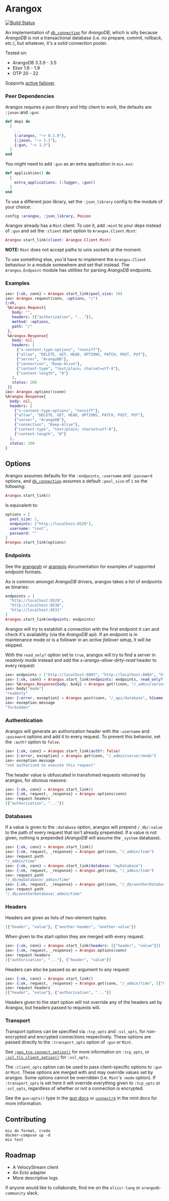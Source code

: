 # Arangox

[![Build Status](https://travis-ci.org/suazithustra/arangox.svg?branch=master)](https://travis-ci.org/suazithustra/arangox)

An implementation of [`db_connection`](https://hex.pm/packages/db_connection)
for _ArangoDB_, which is silly because _ArangoDB_ is not a transactional database (i.e.
no prepare, commit, rollback, etc.), but whatever, it's a solid connection pooler.

Tested on:

- ArangoDB 3.3.9 - 3.5
- Elixir 1.6 - 1.9
- OTP 20 - 22

Supports [active failover](https://www.arangodb.com/docs/stable/architecture-deployment-modes-active-failover-architecture.html).

### Peer Dependencies

Arangox requires a json library and http client to work, the defaults are `:jason` and
`:gun`:

```elixir
def deps do
  [
    ...
    {:arangox, "~> 0.1.0"},
    {:jason, "~> 1.1"},
    {:gun, "~> 1.3"}
  ]
end
```

You _might_ need to add `:gun` as an extra application in `mix.exs`:

```elixir
def application() do
  [
    extra_applications: [:logger, :gun])
  ]
end
```

To use a different json library, set the `:json_library` config to the module of your
choice:

```elixir
config :arangox, :json_library, Poison
```

Arangox already has a `Mint` client. To use it, add `:mint` to your deps instead of
`:gun` and set the `:client` start option to `Arangox.Client.Mint`:

```elixir
Arangox.start_link(client: Arangox.Client.Mint)
```

__NOTE:__ `Mint` does not accept paths to unix sockets at the moment.

To use something else, you'd have to implement the `Arangox.Client` behaviour in a
module somewhere and set that instead. The `Arangox.Endpoint` module has utilities
for parsing _ArangoDB_ endpoints.

### Examples

```elixir
iex> {:ok, conn} = Arangox.start_link(pool_size: 10)
iex> Arangox.request(conn, :options, "/")
{:ok,
 %Arangox.Request{
   body: "",
   headers: [{"authorization", "..."}],
   method: :options,
   path: "/"
 },
 %Arangox.Response{
   body: nil,
   headers: [
     {"x-content-type-options", "nosniff"},
     {"allow", "DELETE, GET, HEAD, OPTIONS, PATCH, POST, PUT"},
     {"server", "ArangoDB"},
     {"connection", "Keep-Alive"},
     {"content-type", "text/plain; charset=utf-8"},
     {"content-length", "0"}
   ],
   status: 200
 }}
iex> Arangox.options!(conn)
%Arangox.Response{
  body: nil,
  headers: [
    {"x-content-type-options", "nosniff"},
    {"allow", "DELETE, GET, HEAD, OPTIONS, PATCH, POST, PUT"},
    {"server", "ArangoDB"},
    {"connection", "Keep-Alive"},
    {"content-type", "text/plain; charset=utf-8"},
    {"content-length", "0"}
  ],
  status: 200
}
```

## Options

Arangox assumes defaults for the `:endpoints`, `:username` and `:password` options,
and [`db_connection`](https://hex.pm/packages/db_connection) assumes a default
`:pool_size` of `1` so the following:

```elixir
Arangox.start_link()
```

Is equivalent to:

```elixir
options = [
  pool_size: 1,
  endpoints: ["http://localhost:8529"],
  username: "root",
  password: ""
]
Arangox.start_link(options)
```

### Endpoints

See the
[arangosh](https://www.arangodb.com/docs/stable/programs-arangosh-examples.html) or
[arangojs](https://www.arangodb.com/docs/stable/drivers/js-reference-database.html)
documentation for examples of supported endpoint formats.

As is common amongst _ArangoDB_ drivers, arangox takes a list of endpoints as binaries:

```elixir
endpoints = [
  "http://localhost:8529",
  "http://localhost:8530",
  "http://localhost:8531"
]
Arangox.start_link(endpoints: endpoints)
```

Arangox will try to establish a connection with the first endpoint it can and
check it's availability (via the _ArangoDB_ api). If an endpoint is in maintenance mode
or is a follower in an _active failover_ setup, it will be skipped.

With the `read_only?` option set to `true`, arangox will try to find a server in
_readonly_ mode instead and add the _x-arango-allow-dirty-read_ header to every request:

```elixir
iex> endpoints = ["http://localhost:8003", "http://localhost:8004", "http://localhost:8005"]
iex> {:ok, conn} = Arangox.start_link(endpoints: endpoints, read_only?: true)
iex> %Arangox.Response{body: body} = Arangox.get!(conn, "/_admin/server/mode")
iex> body["mode"]
"readonly"
iex> {:error, exception} = Arangox.post(conn, "/_api/database", %{name: "newDatabase"})
iex> exception.message
"forbidden"
```

### Authentication

Arangox will generate an authorization header with the `:username` and `:password`
options and add it to every request. To prevent this behavior, set the `:auth?`
option to `false`.

```elixir
iex> {:ok, conn} = Arangox.start_link(auth?: false)
iex> {:error, exception} = Arangox.get(conn, "/_admin/server/mode")
iex> exception.message
"not authorized to execute this request"
```

The header value is obfuscated in transfomed requests returned by arangox, for
obvious reasons:

```elixir
iex> {:ok, conn} = Arangox.start_link()
iex> {:ok, request, _response} = Arangox.options(conn)
iex> request.headers
[{"authorization", "..."}]
```

### Databases

If a value is given to the `:database` option, arangox will prepend `/_db/:value`
to the path of every request that isn't already prepended. If a value is not given,
nothing is prepended (_ArangoDB_ will assume the `_system` database).

```elixir
iex> {:ok, conn} = Arangox.start_link()
iex> {:ok, request, _response} = Arangox.get(conn, "/_admin/time")
iex> request.path
"/_admin/time"
iex> {:ok, conn} = Arangox.start_link(database: "myDatabase")
iex> {:ok, request, _response} = Arangox.get(conn, "/_admin/time")
iex> request.path
"/_db/myDatabase/_admin/time"
iex> {:ok, request, _response} = Arangox.get(conn, "/_db/anotherDatabase/_admin/time")
iex> request.path
"/_db/anotherDatabase/_admin/time"
```

### Headers

Headers are given as lists of two-element tuples:

```elixir
[{"header", "value"}, {"another-header", "another-value"}]
```

When given to the start option they are merged with every request.

```elixir
iex> {:ok, conn} = Arangox.start_link(headers: [{"header", "value"}])
iex> {:ok, request, _response} = Arangox.options(conn)
iex> request.headers
[{"authorization", "..."}, {"header", "value"}]
```

Headers can also be passed as an argument to any request:

```elixir
iex> {:ok, conn} = Arangox.start_link()
iex> {:ok, request, _response} = Arangox.get(conn, "/_admin/time", [{"header", "value"}])
iex> request.headers
[{"header", "value"}, {"authorization", "..."}]
```

Headers given to the start option will not override any of the headers set by Arangox,
but headers passed to requests will.

### Transport

Transport options can be specified via `:tcp_opts` and `:ssl_opts`, for non-encrypted and
encrypted connections respectively. These options are passed directly to the `:transport_opts`
option of `:gun` or `Mint`.

See [`:gen_tcp.connect_option()`](http://erlang.org/doc/man/gen_tcp.html#type-connect_option)
for more information on `:tcp_opts`, or [`:ssl.tls_client_option()`](http://erlang.org/doc/man/ssl.html#type-tls_client_option) for `:ssl_opts`.

The `:client_opts` option can be used to pass client-specific options to `:gun` or `Mint`.
These options are merged with and may override values set by arangox. Some options  cannot be
overridden (i.e. `Mint`'s `:mode` option). If `:transport_opts` is set here it will override
everything given to `:tcp_opts` or `:ssl_opts`, regardless of whether or not a connection is
encrypted.

See the `gun:opts()` type in the [gun docs](https://ninenines.eu/docs/en/gun/1.3/manual/gun/)
or [`connect/4`](https://hexdocs.pm/mint/Mint.HTTP.html#connect/4) in the mint docs for more
information.

## Contributing

```
mix do format, credo
docker-compose up -d
mix test
```

## Roadmap

- A VelocyStream client
- An Ecto adapter
- More descriptive logs

If anyone would like to collaborate, find me on the `elixir-lang` or `arangodb-community` slack.